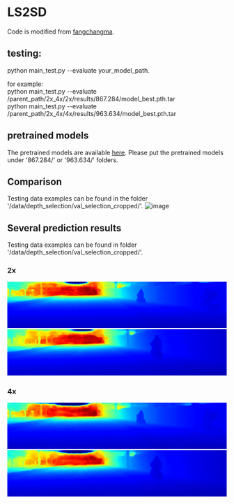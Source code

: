 # LS2SD
Code is modified from [fangchangma](https://github.com/fangchangma/self-supervised-depth-completion).
## testing:  
python main_test.py --evaluate your_model_path.  
  
for example:  
python main_test.py --evaluate /parent_path/2x_4x/2x/results/867.284/model_best.pth.tar  
python main_test.py --evaluate /parent_path/2x_4x/4x/results/963.634/model_best.pth.tar   

## pretrained models    
The pretrained models are available [here](https://www.dropbox.com/sh/0ow2z3grt8xb1ub/AACo0yCrmghjqgAxL4xJsuRaa?dl=0). Please put the pretrained models under '867.284/' or '963.634/' folders.  

## Comparison
Testing data examples can be found in the folder '/data/depth_selection/val_selection_cropped/'.
![image](https://github.com/anonymoustbd/LS2SD/blob/main/kitti_vis_supp.png)   

## Several prediction results  
Testing data examples can be found in folder '/data/depth_selection/val_selection_cropped/'.  
  
### 2x  
![image](https://github.com/anonymoustbd/LS2SD/blob/main/images/2x_predictions/0000000000_vis.png)    
![image](https://github.com/anonymoustbd/LS2SD/blob/main/images/2x_predictions/0000000004_vis.png)   

### 4x  
![image](https://github.com/anonymoustbd/LS2SD/blob/main/images/4x_predictions/0000000000_vis.png)    
![image](https://github.com/anonymoustbd/LS2SD/blob/main/images/4x_predictions/0000000004_vis.png)  

